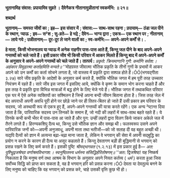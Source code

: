 **भूतानामिह संवास: प्रपायामिव सुव्रते ।** **दैवेनैकत्र नीतानामुन्नीतानां स्वकर्मभि: ॥ २१॥** 

**शब्दार्थ** 

**भूतानाम्—** **समस्त जीवों का** **; इह—** **इस संसार में** **; संवास:—** **साथ-साथ रहना** **; प्रपायाम्—** **ठंडा जल पीने के स्थान, प्याऊ** **;** **इव—** **स²श** **; सु-व्रते—** **हे भद्रे** **; दैवेन—** **भाग्य द्वारा** **; एकत्र—** **एक स्थान पर** **; नीतानाम्—** **लाये गये** **; उन्नीतानाम्—** **दूर-दूर ले जाने** **वालों का** **; स्व-कर्मभि:—** **अपने-अपने कर्मों से।** **.** 

**हे माता, किसी भोजनालय या प्याऊ में अनेक राहगीर पास-पास आते हैं, किन्तु जल पीने** **के बाद अपने-अपने गन्तव्यों को चले जाते हैं। इसी प्रकार जीव भी किसी परिवार में आकर** **मिलते हैं किन्तु बाद में अपने-अपने कर्मों के अनुसार वे अपने-अपने गन्तव्यों को चले जाते हैं।** **तात्पर्य :** *प्रकृते: क्रियमाणानि गुणै: कर्माणि सर्वश:।* *अहंकार विमूढात्मा कर्ताहमिति मन्यते॥* ''मोहग्रस्त जीवात्मा भौतिक प्रकृति के तीनों गुणों के प्रभावों में आकर अपने को उन कर्मों का कर्ता सोचने लगता है, जो वास्तव में प्रकृति द्वारा सश्पन्न होते हैं।ÓÓ(भगवद्गीता ३.२७) सारे जीव प्रकृति के आदेशों के अनुसार कर्म करते हैं, क्योंकि भौतिक जगत में हम पूरी तरह उच्चतर नियंत्रण में रहते हैं। सारे जीव इस जगत में इसलिए आये, क्योंकि वे कृष्ण के समान भोग करना चाहते हैं और इस तरह वे प्रकृति द्वारा विभिन्न मात्राओं में बद्ध होने के लिए भेजे गये हैं। भौतिक जगत में तथाकथित परिवार एक घर में ऐसे अनेक व्यक्तियों का सश्मिलन है जिन्हें अपना बन्दी जीवन बिताना होता है। जिस तरह जेल में बंद अपराधी अपनी अवधि पूरी होने पर छोड़े जाने पर ही तितर-बितर हो जाते हैं उसी प्रकार हम परिवार के सदस्य, जो अस्थायी रूप से एकत्र हुए हैं, अपने-अपने गन्तव्यों की यात्रा करते रहेंगे। एक अन्य ²ष्टान्त दिया जाता है कि, पारिवारिक सदस्य उन तिनकों के समान हैं, जो नदी की लहरों में साथ-साथ बहते रहते हैं। ये तिनके कभी कभी भँवर में पास-पास आ जाते हैं और पुन: उन्हीं लहरों द्वारा विलग किये जाकर अकेले जल में तैरने लगते हैं। हिरण्यकशिपु दैत्य था, किन्तु उसे भौतिक ज्ञान और समझ थी। फलस्वरूप उसने अपने पारिवारिक जनों को—अपनी अनुजवधू, अपनी माता तथा भतीजों—को जो सलाह दी वह बहुत अच्छी थी। यद्यपि दैत्यों को ज्ञान में अत्यन्त बढ़ा-चढ़ा माना जाता है, लेकिन वे भगवान् की सेवा में अपनी सद्बुद्धि का प्रयोग न करने के कारण ही दैत्य या असुर कहलाते हैं। किन्तु देवतागण बड़ी ही बुद्धिमानी से भगवान् को प्रसन्न रखने के लिए कर्म करते हैं। इसकी पुष्टि *श्रीमद्भागवत* (१.२.१३) में इस प्रकार हुई है— *अत: पुश्भिॢद्वजश्रेष्ठा वर्णाश्रमविभागश:।* *स्वनुष्ठितस्य धर्मस्य संसिद्धिर्हरितोषणम्॥* ''अत: द्विजश्रेष्ठ! यह निष्कर्ष निकलता है कि मनुष्य वर्ण तथा आश्रम के विभाग के अनुसार अपने नियत कर्तव्य ( *धर्म* ) करता हुआ जिस सर्वोच्च सिद्धि को प्राप्त कर सकता है, वह है भगवान् हरि को प्रसन्न करना।ÓÓ देवता या देवतुल्य बनने के लिए मनुष्य को चाहिए कि वह भगवान् को प्रसन्न करे, चाहे उसकी वृत्ति कुछ भी हो।  